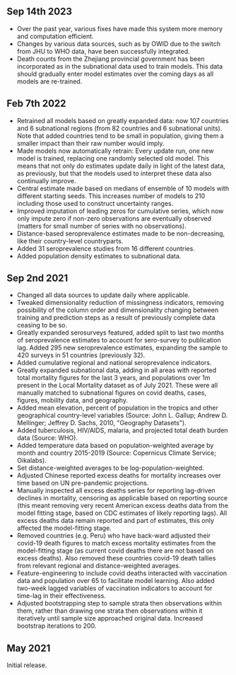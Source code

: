 ## Sep 14th 2023
- Over the past year, various fixes have made this system more memory and computation efficient.
- Changes by various data sources, such as by OWID due to the switch from JHU to WHO data, have been successfully integrated.
- Death counts from the Zhejiang provincial government has been incorporated as in the subnational data used to train models. This data should gradually enter model estimates over the coming days as all models are re-trained. 

## Feb 7th 2022
- Retrained all models based on greatly expanded data: now 107 countries and 6 subnational regions (from 82 countries and 6 subnational units). Note that added countries tend to be small in population, giving them a smaller impact than their raw number would imply.
- Made models now automatically retrain: Every update run, one new model is trained, replacing one randomly selected old model. This means that not only do estimates update daily in light of the latest data, as previously, but that the models used to interpret these data also continually improve. 
- Central estimate made based on medians of ensemble of 10 models with different starting seeds. This increases number of models to 210 including those used to construct uncertainty ranges.
- Improved imputation of leading zeros for cumulative series, which now only impute zero if non-zero observations are eventually observed (matters for small number of series with no observations).
- Distance-based seroprevalence estimates made to be non-decreasing, like their country-level countryparts.
- Added 31 seroprevalence studies from 16 different countries.
- Added population density estimates to subnational data.

## Sep 2nd 2021
- Changed all data sources to update daily where applicable.
- Tweaked dimensionality reduction of missingness indicators, removing possibility of the column order and dimensionality changing between training and prediction steps as a result of previously complete data ceasing to be so.
- Greatly expanded serosurveys featured, added split to last two months of seroprevalence estimates to account for sero-survey to publication lag. Added 295 new seroprevalence estimates, expanding the sample to 420 surveys in 51 countries (previously 32).
- Added cumulative regional and national seroprevalence indicators.
- Greatly expanded subnational data, adding in all areas with reported total mortality figures for the last 3 years, and populations over 1m present in the Local Mortality dataset as of July 2021. These were all manually matched to subnational figures on covid deaths, cases, figures, mobility data, and geography.
- Added mean elevation, percent of population in the tropics and other geographical country-level variables (Source: John L. Gallup; Andrew D. Mellinger; Jeffrey D. Sachs, 2010, "Geography Datasets").
- Added tuberculosis, HIV/AIDS, malaria, and projected total death burden data (Source: WHO).
- Added temperature data based on population-weighted average by month and country 2015-2019 (Source: Copernicus Climate Service; Oikalabs).
- Set distance-weighted averages to be log-population-weighted.
- Adjusted Chinese reported excess deaths for mortality increases over time based on UN pre-pandemic projections.
- Manually inspected all excess deaths series for reporting lag-driven declines in mortality, censoring as applicable based on reporting source (this meant removing very recent American excess deaths data from the model fitting stage, based on CDC estimates of likely reporting lags). All excess deaths data remain reported and part of estimates, this only affected the model-fitting stage.
- Removed countries (e.g. Peru) who have back-ward adjusted their covid-19 death figures to match excess mortality estimates from the model-fitting stage (as current covid deaths there are not based on excess deaths). Also removed these countries covid-19 death tallies from relevant regional and distance-weighted averages.
- Feature-engineering to include covid deaths interacted with vaccination data and population over 65 to facilitate model learning. Also added two-week lagged variables of vaccination indicators to account for time-lag in their effectiveness.
- Adjusted bootstrapping step to sample strata then observations within them, rather than drawing one strata then observations within it iteratively until sample size approached original data. Increased bootstrap iterations to 200.

## May 2021

Initial release.
